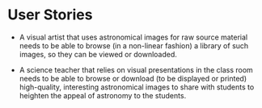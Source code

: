 # User Stories

* A visual artist that uses astronomical images for raw source material needs to be able to browse (in a non-linear fashion) a library of such images, so they can be viewed or downloaded.

* A science teacher that relies on visual presentations in the class room needs to be able to browse or download (to be displayed or printed) high-quality, interesting astronomical images to share with students to heighten the appeal of astronomy to the students.